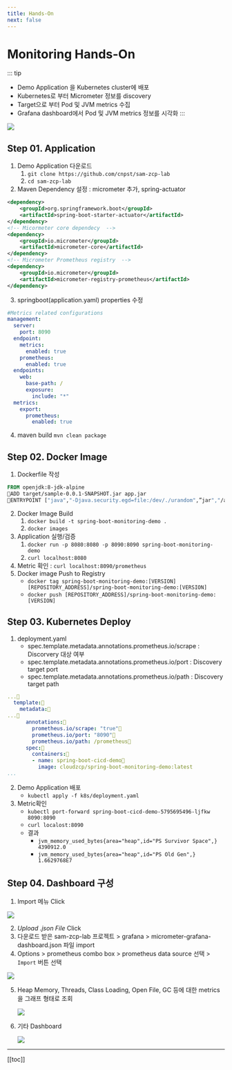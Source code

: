 ```yaml
---
title: Hands-On
next: false
---
```


# Monitoring Hands-On
::: tip
* Demo Application 을 Kubernetes cluster에 배포
* Kubernetes로 부터 Micrometer 정보를 discovery
* Target으로 부터 Pod 및 JVM metrics 수집
* Grafana dashboard에서 Pod 및 JVM metrics 정보를 시각화
:::

![](./img/2019-01-26-20-31-01.png)


## Step 01. Application
1. Demo Application 다운로드
   1. `git clone https://github.com/cnpst/sam-zcp-lab`
   2. `cd sam-zcp-lab`
2. Maven Dependency 설정 : micrometer 추가, spring-actuator

```xml
<dependency>
	<groupId>org.springframework.boot</groupId>
	<artifactId>spring-boot-starter-actuator</artifactId>
</dependency>
<!-- Micormeter core dependecy  -->
<dependency>
	<groupId>io.micrometer</groupId>
	<artifactId>micrometer-core</artifactId>
</dependency>
<!-- Micrometer Prometheus registry  -->
<dependency>
	<groupId>io.micrometer</groupId>
	<artifactId>micrometer-registry-prometheus</artifactId>
</dependency>

```
3. springboot(application.yaml) properties 수정
```yaml
#Metrics related configurations
management:
  server:
    port: 8090
  endpoint:
    metrics:
      enabled: true
    prometheus:
      enabled: true
  endpoints:
    web:
      base-path: /
      exposure:
        include: "*"
  metrics:
    export:
      prometheus:
        enabled: true
```
4. maven build
`mvn clean package`

## Step 02. Docker Image

1. Dockerfile 작성
```Dockerfile
FROM openjdk:8-jdk-alpine
ADD target/sample-0.0.1-SNAPSHOT.jar app.jar
ENTRYPOINT ["java","-Djava.security.egd=file:/dev/./urandom",”jar","/app.jar"]
```
2. Docker Image Build
   1. `docker build -t spring-boot-monitoring-demo .`
   2. `docker images`
3. Application 실행/검증
   1. `docker run -p 8080:8080 -p 8090:8090 spring-boot-monitoring-demo`
   2. `curl localhost:8080`
4. Metric 확인 : `curl localhost:8090/prometheus`
5. Docker image Push to Registry
   * `docker tag spring-boot-monitoring-demo:[VERSION] [REPOSITORY_ADDRESS]/spring-boot-monitoring-demo:[VERSION]`
   * `docker push [REPOSITORY_ADDRESS]/spring-boot-monitoring-demo:[VERSION]`

## Step 03. Kubernetes Deploy
1. deployment.yaml
   * spec.template.metadata.annotations.prometheus.io/scrape : Discorvery 대상 여부
   * spec.template.metadata.annotations.prometheus.io/port : Discovery target port
   * spec.template.metadata.annotations.prometheus.io/path : Discovery target path

```yaml
...  
  template:
    metadata:      
...      
      annotations:        
        prometheus.io/scrape: "true"
        prometheus.io/port: "8090"
        prometheus.io/path: /prometheus
      spec:
        containers:
        - name: spring-boot-cicd-demo
          image: cloudzcp/spring-boot-monitoring-demo:latest
...
```
2. Demo Application 배포
   * `kubectl apply -f k8s/deployment.yaml`
3. Metric확인
   * `kubectl port-forward spring-boot-cicd-demo-5795695496-ljfkw 8090:8090`
   * `curl localost:8090`
   * 결과
     * `jvm_memory_used_bytes{area="heap",id="PS Survivor Space",} 4390912.0`
     * `jvm_memory_used_bytes{area="heap",id="PS Old Gen",} 1.6629768E7`

## Step 04. Dashboard 구성
1. Import 메뉴 Click

![](./img/2019-01-26-20-48-17.png)

2. *Upload .json File* Click
3. 다운로드 받은 sam-zcp-lab 프로젝트 > grafana > micrometer-grafana-dashboard.json 파일 import
4. Options > prometheus combo box > prometheus data source 선택 > `Import` 버튼 선택 

![](./img/2019-01-26-20-49-31.png)

5. Heap Memory, Threads, Class Loading, Open File, GC 등에 대한 metrics을 그래프 형태로 조회
   
   ![](./img/2019-01-26-20-49-57.png)

6. 기타 Dashboard
   
   ![](./img/2019-01-26-20-50-26.png)

---
[[toc]]
